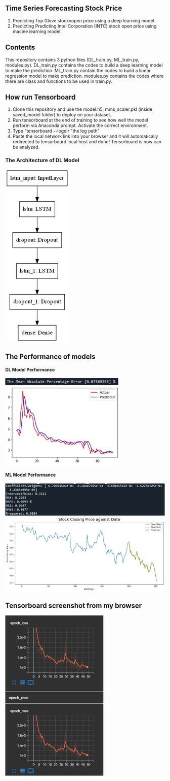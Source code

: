 ## Time Series Forecasting Stock Price
1. Predicting Top Glove stockvopen price using a deep learning model.
2. Predicting Predicting Intel Corporation (INTC) stock open price using macine learning model.

## Contents
This repository contains 3 python files (DL_train.py, ML_train.py, modules.py).
DL_train.py contains the codes to build a deep learning model to make the prediction.
ML_train.py contain the codes to build a linear regression model to make prediction.
modules.py contains the codes where there are class and functions to be used in train.py.

## How run Tensorboard

1. Clone this repository and use the model.h5, mms_scaler.pkl (inside saved_model folder) to deploy on your dataset.
2. Run tensorboard at the end of training to see how well the model perform via Anaconda prompt. Activate the correct environment.
3. Type "tensorboard --logdir "the log path"
4. Paste the local network link into your browser and it will automatically redirected to tensorboard local host and done! Tensorboard is now can be analyzed.

### The Architecture of DL Model
![The Architecture of Model](DL_model.png)

## The Performance of models
#### DL Model Performance

![The Performance of model](DL_model_performance.PNG)
![The Performance of model](DL_prediction_graph.png)

#### ML Model Performance

![The Performance of model](ML_model_performance.PNG)
![The Performance of model](ML_prediction_graph.png)

## Tensorboard screenshot from my browser
![Tensorboard](tensorboard.PNG)
